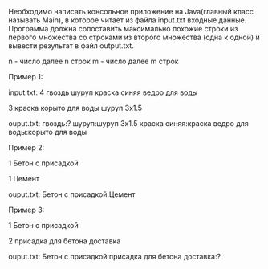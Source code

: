 Необходимо написать консольное приложение на Java(главный класс называть Main), в которое читает из файла input.txt 
входные данные.
Программа должна сопоставить максимально похожие строки из первого множества со строками из второго множества 
(одна к одной) и вывести результат в файл output.txt.

n - число
далее n строк
m - число
далее m строк

Пример 1:

input.txt:
4
гвоздь
шуруп
краска синяя
ведро для воды

3
краска
корыто для воды
шуруп 3х1.5

ouput.txt:
гвоздь:?
шуруп:шуруп 3х1.5
краска синяя:краска
ведро для воды:корыто для воды

Пример 2:

1
Бетон с присадкой

1
Цемент

ouput.txt:
Бетон с присадкой:Цемент


Пример 3:

1
Бетон с присадкой

2
присадка для бетона
доставка

ouput.txt:
Бетон с присадкой:присадка для бетона
доставка:?
